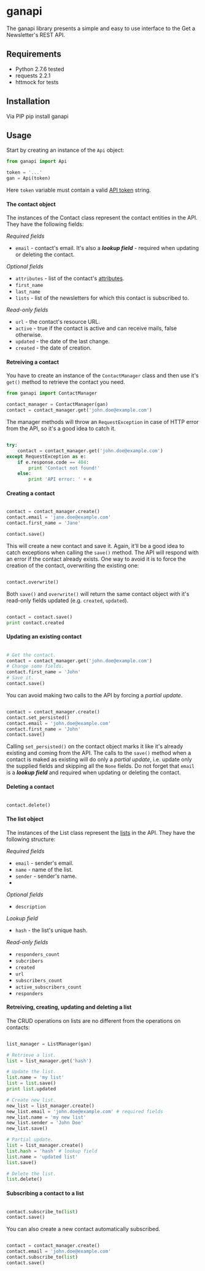 ganapi
=======

The ganapi library presents a simple and easy to use interface to the Get a Newsletter's REST API.

Requirements
------------
* Python 2.7.6 tested
* requests 2.2.1
* httmock for tests

Installation
------------
Via PIP pip install ganapi


Usage
-----
Start by creating an instance of the ```Api``` object:
```python
from ganapi import Api

token = '...'
gan = Api(token)
```
Here ```token``` variable must contain a valid [API token](http://help.getanewsletter.com/en/support/api-token-2/) string.

#### The contact object
The instances of the Contact class represent the contact entities in the API.
They have the following fields:

*Required fields*
* ```email``` - contact's email. It's also a ***_lookup field_*** - required when updating or deleting the contact.

*Optional fields*
* ```attributes``` - list of the contact's [attributes](http://help.getanewsletter.com/en/support/attribute-overview/).
* ```first_name```
* ```last_name```
* ```lists``` - list of the newsletters for which this contact is subscribed to.

*Read-only fields*
* ```url``` - the contact's resource URL.
* ```active``` - true if the contact is active and can receive mails, false otherwise.
* ```updated``` - the date of the last change.
* ```created``` - the date of creation.

#### Retreiving a contact
You have to create an instance of the ```ContactManager``` class and then use it's ```get()``` method to retrieve the contact you need.
```python
from ganapi import ContactManager

contact_manager = ContactManager(gan)
contact = contact_manager.get('john.doe@example.com')
```
The manager methods will throw an ```RequestException``` in case of HTTP error from the API, so it's a good idea to catch it.
```python

try:
    contact = contact_manager.get('john.doe@example.com')
except RequestException as e:
    if e.response.code == 404:
        print 'Contact not found!'
    else:
        print 'API error: ' + e


```

#### Creating a contact
```python

contact = contact_manager.create()
contact.email = 'jane.doe@example.com'
contact.first_name = 'Jane'

contact.save()
```
This will create a new contact and save it. Again, it'll be a good idea to catch exceptions when calling the ```save()``` method. The API will respond with an error if the contact already exists.
One way to avoid it is to force the creation of the contact, overwriting the existing one:
```python

contact.overwrite()
```

Both ```save()``` and ```overwrite()``` will return the same contact object with it's read-only fields updated (e.g. ```created```, ```updated```).

```python

contact = contact.save()
print contact.created
```

#### Updating an existing contact
```python

# Get the contact.
contact = contact_manager.get('john.doe@example.com')
# Change some fields.
contact.first_name = 'John'
# Save it.
contact.save()
```
You can avoid making two calls to the API by forcing a *partial update*.
```python

contact = contact_manager.create()
contact.set_persisted()
contact.email = 'john.doe@example.com'
contact.first_name = 'John'
contact.save()
```
Calling ```set_persisted()``` on the contact object marks it like it's already existing and coming from the API. The calls to the ```save()``` method when a contact is maked as existing will do only a *partial update*, i.e. update only the supplied fields and skipping all the ```None``` fields.
Do not forget that ```email``` is a ***_lookup field_*** and required when updating or deleting the contact.

#### Deleting a contact
```python

contact.delete()
```

#### The list object
The instances of the List class represent the [lists](http://help.getanewsletter.com/en/support/lists-overview/) in the API. They have the following structure:

*Required fields*
* ```email``` - sender's email.
* ```name``` - name of the list.
* ```sender``` - sender's name.
*
*Optional fields*
* ```description```

*Lookup field*
* ```hash``` - the list's unique hash.

*Read-only fields*
* ```responders_count```
* ```subcribers```
* ```created```
* ```url```
* ```subscribers_count```
* ```active_subscribers_count```
* ```responders```

#### Retreiving, creating, updating and deleting a list
The CRUD operations on lists are no different from the operations on contacts:
```python

list_manager = ListManager(gan)

# Retrieve a list.
list = list_manager.get('hash')

# Update the list.
list.name = 'my list'
list = list.save()
print list.updated

# Create new list.
new_list = list_manager.create()
new_list.email = 'john.doe@example.com' # required fields
new_list.name = 'my new list'
new_list.sender = 'John Doe'
new_list.save()

# Partial update.
list = list_manager.create()
list.hash = 'hash' # lookup field
list.name = 'updated list'
list.save()

# Delete the list.
list.delete()

```

#### Subscribing a contact to a list
```python

contact.subscribe_to(list)
contact.save()
```
You can also create a new contact automatically subscribed.
```python

contact = contact_manager.create()
contact.email = 'john.doe@example.com'
contact.subscribe_to(list)
contact.save()
```
